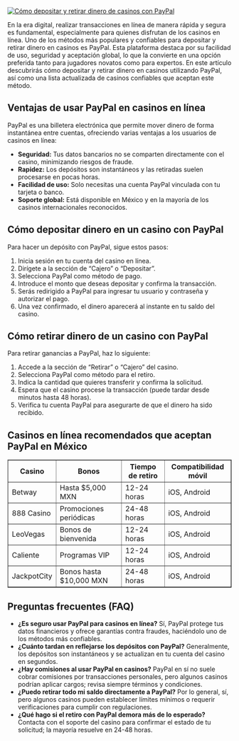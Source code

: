 [![Cómo depositar y retirar dinero de casinos con PayPal](https://123-caf.pages.dev/gitsignup.png)](https://vrmoo.ru/Bt82HjjY)

<p>En la era digital, realizar transacciones en línea de manera rápida y segura es fundamental, especialmente para quienes disfrutan de los casinos en línea. Uno de los métodos más populares y confiables para depositar y retirar dinero en casinos es PayPal. Esta plataforma destaca por su facilidad de uso, seguridad y aceptación global, lo que la convierte en una opción preferida tanto para jugadores novatos como para expertos. En este artículo descubrirás cómo depositar y retirar dinero en casinos utilizando PayPal, así como una lista actualizada de casinos confiables que aceptan este método.</p>  <h2>Ventajas de usar PayPal en casinos en línea</h2> <p>PayPal es una billetera electrónica que permite mover dinero de forma instantánea entre cuentas, ofreciendo varias ventajas a los usuarios de casinos en línea:</p> <ul> <li><strong>Seguridad:</strong> Tus datos bancarios no se comparten directamente con el casino, minimizando riesgos de fraude.</li> <li><strong>Rapidez:</strong> Los depósitos son instantáneos y las retiradas suelen procesarse en pocas horas.</li> <li><strong>Facilidad de uso:</strong> Solo necesitas una cuenta PayPal vinculada con tu tarjeta o banco.</li> <li><strong>Soporte global:</strong> Está disponible en México y en la mayoría de los casinos internacionales reconocidos.</li> </ul>  <h2>Cómo depositar dinero en un casino con PayPal</h2> <p>Para hacer un depósito con PayPal, sigue estos pasos:</p> <ol> <li>Inicia sesión en tu cuenta del casino en línea.</li> <li>Dirígete a la sección de “Cajero” o “Depositar”.</li> <li>Selecciona PayPal como método de pago.</li> <li>Introduce el monto que deseas depositar y confirma la transacción.</li> <li>Serás redirigido a PayPal para ingresar tu usuario y contraseña y autorizar el pago.</li> <li>Una vez confirmado, el dinero aparecerá al instante en tu saldo del casino.</li> </ol>  <h2>Cómo retirar dinero de un casino con PayPal</h2> <p>Para retirar ganancias a PayPal, haz lo siguiente:</p> <ol> <li>Accede a la sección de “Retirar” o “Cajero” del casino.</li> <li>Selecciona PayPal como método para el retiro.</li> <li>Indica la cantidad que quieres transferir y confirma la solicitud.</li> <li>Espera que el casino procese la transacción (puede tardar desde minutos hasta 48 horas).</li> <li>Verifica tu cuenta PayPal para asegurarte de que el dinero ha sido recibido.</li> </ol>  <h2>Casinos en línea recomendados que aceptan PayPal en México</h2> <table border="1" cellspacing="0" cellpadding="5"> <thead> <tr> <th>Casino</th> <th>Bonos</th> <th>Tiempo de retiro</th> <th>Compatibilidad móvil</th> </tr> </thead> <tbody> <tr> <td>Betway</td> <td>Hasta $5,000 MXN</td> <td>12-24 horas</td> <td>iOS, Android</td> </tr> <tr> <td>888 Casino</td> <td>Promociones periódicas</td> <td>24-48 horas</td> <td>iOS, Android</td> </tr> <tr> <td>LeoVegas</td> <td>Bonos de bienvenida</td> <td>12-24 horas</td> <td>iOS, Android</td> </tr> <tr> <td>Caliente</td> <td>Programas VIP</td> <td>12-24 horas</td> <td>iOS, Android</td> </tr> <tr> <td>JackpotCity</td> <td>Bonos hasta $10,000 MXN</td> <td>24-48 horas</td> <td>iOS, Android</td> </tr> </tbody> </table>  <h2>Preguntas frecuentes (FAQ)</h2> <ul> <li><strong>¿Es seguro usar PayPal para casinos en línea?</strong> Sí, PayPal protege tus datos financieros y ofrece garantías contra fraudes, haciéndolo uno de los métodos más confiables.</li> <li><strong>¿Cuánto tardan en reflejarse los depósitos con PayPal?</strong> Generalmente, los depósitos son instantáneos y se actualizan en tu cuenta del casino en segundos.</li> <li><strong>¿Hay comisiones al usar PayPal en casinos?</strong> PayPal en sí no suele cobrar comisiones por transacciones personales, pero algunos casinos podrían aplicar cargos; revisa siempre términos y condiciones.</li> <li><strong>¿Puedo retirar todo mi saldo directamente a PayPal?</strong> Por lo general, sí, pero algunos casinos pueden establecer límites mínimos o requerir verificaciones para cumplir con regulaciones.</li> <li><strong>¿Qué hago si el retiro con PayPal demora más de lo esperado?</strong> Contacta con el soporte del casino para confirmar el estado de tu solicitud; la mayoría resuelve en 24-48 horas.</li> </ul>